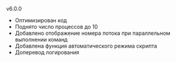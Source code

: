 v6.0.0
- Оптимизирован код
- Поднято число процессов до 10
- Добавлено отображение номера потока при параллельном выполнении команд
- Добавлена функция автоматического режима скрипта
- Доперевод логирования
